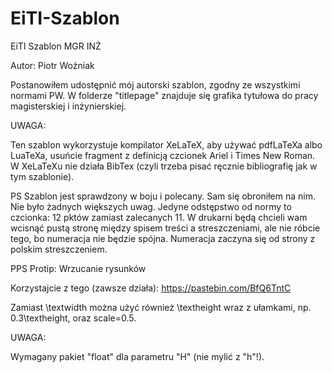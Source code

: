 # EiTI-Szablon
EiTI Szablon MGR INŻ

Autor: Piotr Woźniak

Postanowiłem udostępnić mój autorski szablon, zgodny ze wszystkimi normami PW. W folderze "titlepage" znajduje się grafika tytułowa do pracy magisterskiej i inżynierskiej.

UWAGA:

Ten szablon wykorzystuje kompilator XeLaTeX, aby używać pdfLaTeXa albo LuaTeXa, usuńcie fragment z definicją czcionek Ariel i Times New Roman. W XeLaTeXu nie działa BibTex (czyli trzeba pisać ręcznie bibliografię jak w tym szablonie).

PS Szablon jest sprawdzony w boju i polecany. Sam się obroniłem na nim. Nie było żadnych większych uwag. Jedyne odstępstwo od normy to czcionka: 12 pktów zamiast zalecanych 11. W drukarni będą chcieli wam wcisnąć pustą stronę między spisem treści a streszczeniami, ale nie róbcie tego, bo numeracja nie będzie spójna. Numeracja zaczyna się od strony z polskim streszczeniem.

PPS Protip: Wrzucanie rysunków

Korzystajcie z tego (zawsze działa):
https://pastebin.com/BfQ6TntC

Zamiast \textwidth można użyć również \textheight wraz z ułamkami, np. 0.3\textheight, oraz scale=0.5.

UWAGA:

Wymagany pakiet "float" dla parametru "H" (nie mylić z "h"!).
